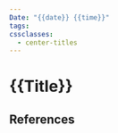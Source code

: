 ```yaml
---
Date: "{{date}} {{time}}"
tags: 
cssclasses:
  - center-titles
---
```

# {{Title}}





## References